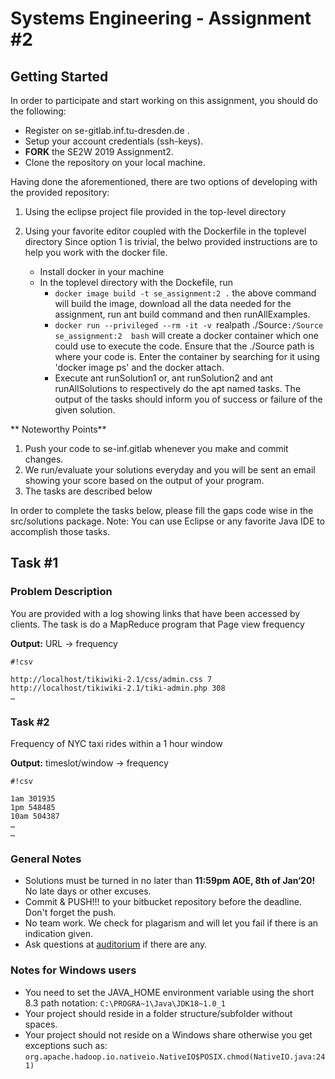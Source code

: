 # Systems Engineering - Assignment #2 #

## Getting Started ##
In order to participate and start working on this assignment, you should do the following:
* Register on se-gitlab.inf.tu-dresden.de .
* Setup your account credentials (ssh-keys).
* **FORK** the SE2W 2019 Assignment2.
* Clone the repository on your local machine.

Having done the aforementioned, there are two options of developing with the provided repository:
1. Using the eclipse project file provided in the top-level directory
2. Using your favorite editor coupled with the Dockerfile in the toplevel directory
Since option 1 is trivial, the belwo provided instructions are to help you work with the docker file.

    * Install docker in your machine
    * In the toplevel directory with the Dockefile, run 
        * `docker image build -t se_assignment:2 .` 
        the above command will build the image, download all the data needed for the assignment, run ant build command and then runAllExamples.
        * `docker run --privileged --rm -it -v `realpath ./Source`:/Source se_assignment:2  bash`
        will create a docker container which one could use to execute the code. Ensure that the ./Source path is where your code is.
        Enter the container by searching for it using 'docker image ps' and the docker attach.
        * Execute ant runSolution1 or, ant runSolution2  and ant runAllSolutions to respectively do the apt named tasks.
        The output of the tasks should inform you of success or failure of the given solution.

** Noteworthy Points**
1. Push your code to se-inf.gitlab whenever you make and commit changes.
2. We run/evaluate your solutions everyday and you will be sent an email showing your score based on the output of your program.
3. The tasks are described below

In order to complete the tasks below, please fill the gaps code wise in the src/solutions package. Note: You can use Eclipse or any favorite Java IDE to accomplish those tasks.

## Task #1 ##
### Problem Description ###
You are provided with a log showing links that have been accessed by clients.
The task is do a MapReduce program that 
Page view frequency

**Output:** URL → frequency

```
#!csv

http://localhost/tikiwiki-2.1/css/admin.css 7
http://localhost/tikiwiki-2.1/tiki-admin.php 308
…
```


### Task #2 ###
Frequency of NYC taxi rides within a 1 hour window

**Output:** timeslot/window → frequency

```
#!csv

1am 301935
1pm 548485
10am 504387
…
…
```
### General Notes ###
* Solutions must be turned in no later than **11:59pm AOE, 8th of Jan‘20!** No late days or other excuses.
* Commit & PUSH!!! to your bitbucket repository before the deadline. Don't forget the push.
* No team work. We check for plagarism and will let you fail if there is an indication given.
* Ask questions at [auditorium](https://auditorium.inf.tu-dresden.de) if there are any.


### Notes for Windows users ###
* You need to set the JAVA_HOME environment variable using the short 8.3 path notation: ```C:\PROGRA~1\Java\JDK18~1.0_1```
* Your project should reside in a folder structure/subfolder without spaces.
* Your project should not reside on a Windows share otherwise you get exceptions such as: ```org.apache.hadoop.io.nativeio.NativeIO$POSIX.chmod(NativeIO.java:241)```
